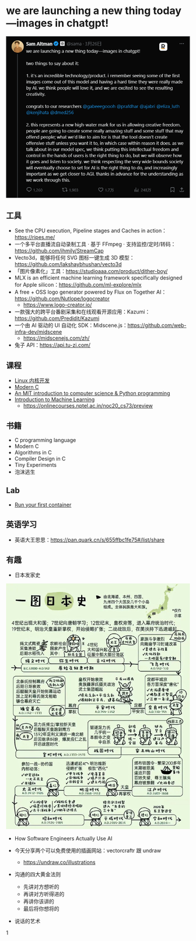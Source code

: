 # we are launching a new thing today—images in chatgpt!

![](./imgs/25-11-0001.png)

## 工具

- See the CPU execution, Pipeline stages and Caches in action：https://ripes.me/
- 一个多平台直播流自动录制工具 · 基于 FFmpeg · 支持监控/定时/转码：https://github.com/ihmily/StreamCap
- Vecto3d，能够将任何 SVG 图标一键生成 3D 模型：https://github.com/lakshaybhushan/vecto3d
- 「图片像素化」工具：https://studioaaa.com/product/dither-boy/
- MLX is an efficient machine learning framework specifically designed for Apple silicon：https://github.com/ml-explore/mlx
- A free + OSS logo generator powered by Flux on Together AI：https://github.com/Nutlope/logocreator
  - https://www.logo-creator.io/
- 一款强大的跨平台番剧采集和在线观看开源应用：Kazumi：https://github.com/Predidit/Kazumi
- 一个由 AI 驱动的 UI 自动化 SDK：Midscene.js：https://github.com/web-infra-dev/midscene
  - https://midscenejs.com/zh/
- 兔子 API：https://api.tu-zi.com/

## 课程

- [Linux 内核开发](https://www.youtube.com/playlist?list=PLsI2APLEA9Eq6z8zUlOJrqmc5KBwLTV4A)
- [Modern C](https://gustedt.gitlabpages.inria.fr/modern-c/)
- [An MIT introduction to computer science & Python programming](https://www.youtube.com/watch?v=xAcTmDO6NTI&list=PLUl4u3cNGP62A-ynp6v6-LGBCzeH3VAQB)
- [Introduction to Machine Learning](https://www.youtube.com/playlist?list=PL1xHD4vteKYVpaIiy295pg6_SY5qznc77)
  - https://onlinecourses.nptel.ac.in/noc20_cs73/preview

## 书籍

- C programming language
- Modern C
- Algorithms in C
- Compiler Design in C
- Tiny Experiments
- 泡沫逃生

## Lab

- [Run your first container](https://labs.iximiuz.com/challenges/docker-101-container-run)

## 英语学习

- 英语大王思思：https://pan.quark.cn/s/655ffbc1fe75#/list/share

## 有趣

- 日本发家史

![](./imgs/25-11-0002.jpg)

- How Software Engineers Actually Use AI
- 今天分享两个可以免费使用的插画网站：vectorcraftr 跟 undraw
  - https://undraw.co/illustrations
- 沟通的四大黄金法则

  - 先讲对方想听的
  - 再讲对方听得进的
  - 再讲你该讲的
  - 最后将你想将的

- 说话的艺术

1[](./imgs/25-11-0003.jpg)
